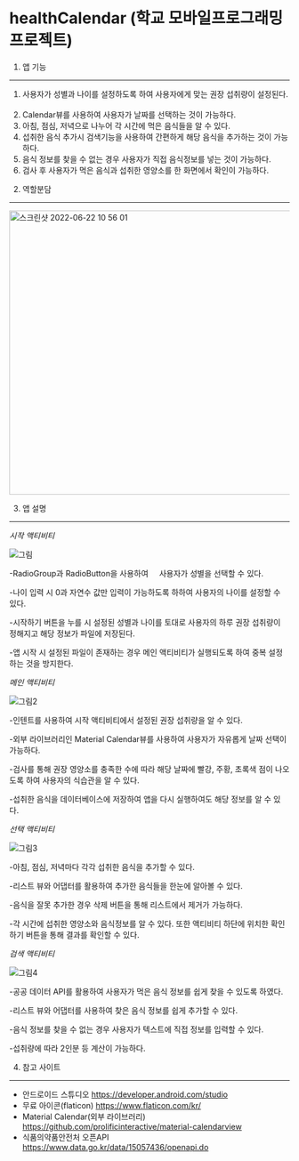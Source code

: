 # healthCalendar (학교 모바일프로그래밍 프로젝트)

1. 앱 기능
---------------


1) 사용자가 성별과 나이를 설정하도록 하여 사용자에게 맞는 권장 섭취량이 설정된다.
 
2) Calendar뷰를 사용하여 사용자가 날짜를 선택하는 것이 가능하다.
 
3) 아침, 점심, 저녁으로 나누어 각 시간에 먹은 음식들을 알 수 있다.
 
4) 섭취한 음식 추가시 검색기능을 사용하여 간편하게 해당 음식을 추가하는 것이 가능하다.
 
5) 음식 정보를 찾을 수 없는 경우 사용자가 직접 음식정보를 넣는 것이 가능하다.
 
6) 검사 후 사용자가 먹은 음식과 섭취한 영양소를 한 화면에서 확인이 가능하다.


2. 역할분담
----------------------------



<img width="511" alt="스크린샷 2022-06-22 10 56 01" src="https://user-images.githubusercontent.com/87348209/174926726-abba2147-4d19-468a-bad6-c051bff0ee94.png">



3. 앱 설명
-------------------
*시작 액티비티*

![그림](https://user-images.githubusercontent.com/87348209/174927054-77549e57-2262-4210-be4a-53e008012557.png)


-RadioGroup과 RadioButton을 사용하여     사용자가 성별을 선택할 수 있다.


-나이 입력 시 0과 자연수 값만 입력이 가능하도록 하하여 사용자의 나이를 설정할 수 있다.


-시작하기 버튼을 누를 시 설정된 성별과 나이를 토대로 사용자의 하루 권장 섭취량이 정해지고 해당 정보가 파일에 저장된다.


-앱 시작 시 설정된 파일이 존재하는 경우 메인 액티비티가 실행되도록 하여 중복 설정하는 것을 방지한다.

*메인 액티비티*

![그림2](https://user-images.githubusercontent.com/87348209/174927120-7f1185df-220f-49b1-aa25-82d93589318b.png)

-인텐트를 사용하여 시작 액티비티에서 설정된 권장 섭취량을 알 수 있다.


-외부 라이브러리인 Material Calendar뷰를 사용하여 사용자가 자유롭게 날짜 선택이 가능하다.


-검사를 통해 권장 영양소를 충족한 수에 따라 해당 날짜에 빨강, 주황, 초록색 점이 나오도록 하여 사용자의 식습관을 알 수 있다.


-섭취한 음식을 데이터베이스에 저장하여 앱을 다시 실행하여도 해당 정보를 알 수 있다.  

*선택 액티비티*


![그림3](https://user-images.githubusercontent.com/87348209/174927188-b33f110d-90e3-47d4-a523-de34da1671ee.png)

-아침, 점심, 저녁마다 각각 섭취한 음식을 추가할 수 있다.


-리스트 뷰와 어댑터를 활용하여 추가한 음식들을 한눈에 알아볼 수 있다.


-음식을 잘못 추가한 경우 삭제 버튼을 통해 리스트에서 제거가 가능하다.


-각 시간에 섭취한 영양소와 음식정보를 알 수 있다. 또한 액티비티 하단에 위치한 확인하기 버튼을 통해 결과를 확인할 수 있다.



*검색 액티비티*

![그림4](https://user-images.githubusercontent.com/87348209/174927215-cd7150af-0708-4199-a169-5b2a159e99f7.png)

-공공 데이터 API를 활용하여 사용자가 먹은 음식 정보를 쉽게 찾을 수 있도록 하였다.


-리스트 뷰와 어댑터를 사용하여 찾은 음식 정보를 쉽게 추가할 수 있다.


-음식 정보를 찾을 수 없는 경우 사용자가 텍스트에 직접 정보를 입력할 수 있다.


-섭취량에 따라 2인분 등 계산이 가능하다.

4. 참고 사이트
-----------------
- 안드로이드 스튜디오
https://developer.android.com/studio
- 무료 아이콘(flaticon)
https://www.flaticon.com/kr/
- Material Calendar(외부 라이브러리)
https://github.com/prolificinteractive/material-calendarview
- 식품의약품안전처 오픈API
https://www.data.go.kr/data/15057436/openapi.do

